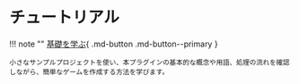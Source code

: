 チュートリアル
==========


!!! note ""
    [基礎を学ぶ](#){ .md-button .md-button--primary }

    小さなサンプルプロジェクトを使い、本プラグインの基本的な概念や用語、処理の流れを確認しながら、簡単なゲームを作成する方法を学びます。

<!-- 
!!! note ""
    [2. ゲームの作成方法を学ぶ](#){ .md-button .md-button--primary }
    
    ~~空のプロジェクトから、実際にダンジョンや敵、アイテムを作成する方法を学びます。~~ -->

